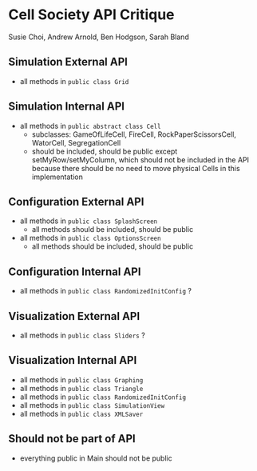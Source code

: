 
# Cell Society API Critique 

Susie Choi, Andrew Arnold, Ben Hodgson, Sarah Bland

## Simulation External API
* all methods in `public class Grid`

## Simulation Internal API
* all methods in `public abstract class Cell`
    * subclasses: GameOfLifeCell, FireCell, RockPaperScissorsCell, WatorCell, SegregationCell
    * should be included, should be public except setMyRow/setMyColumn, which should not be included in the API because there should be no need to move physical Cells in this implementation

## Configuration External API 
* all methods in `public class SplashScreen` 
    * all methods should be included, should be public
* all methods in `public class OptionsScreen`
    * all methods should be included, should be public

## Configuration Internal API
* all methods in `public class RandomizedInitConfig` ?

## Visualization External API
* all methods in `public class Sliders` ?

## Visualization Internal API
* all methods in `public class Graphing`
* all methods in `public class Triangle`
* all methods in `public class RandomizedInitConfig`
* all methods in `public class SimulationView` 
* all methods in `public class XMLSaver` 

## Should not be part of API 
* everything public in Main should not be public 
